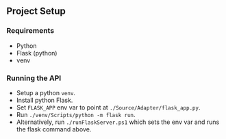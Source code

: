 ## Project Setup

### Requirements

- Python
- Flask (python)
- venv

### Running the API

- Setup a python `venv`.
- Install python Flask.
- Set `FLASK_APP` env var to point at `./Source/Adapter/flask_app.py`.
- Run `./venv/Scripts/python -m flask run`.
- Alternatively, run `./runFlaskServer.ps1` which sets the env var and runs the
flask command above.